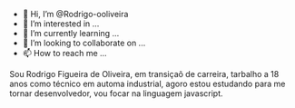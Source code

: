 - 👋 Hi, I’m @Rodrigo-ooliveira
- 👀 I’m interested in ...
- 🌱 I’m currently learning ...
- 💞️ I’m looking to collaborate on ...
- 📫 How to reach me ...

<!---
Rodrigo-ooliveira/Rodrigo-ooliveira is a ✨ special ✨ repository because its `README.md` (this file) appears on your GitHub profile.
You can click the Preview link to take a look at your changes.
--->
Sou Rodrigo Figueira de Oliveira, em transiçaõ de carreira, tarbalho a 18 anos como técnico em automa  industrial, agoro estou estudando para me tornar desenvolvedor, vou focar na linguagem javascript.
